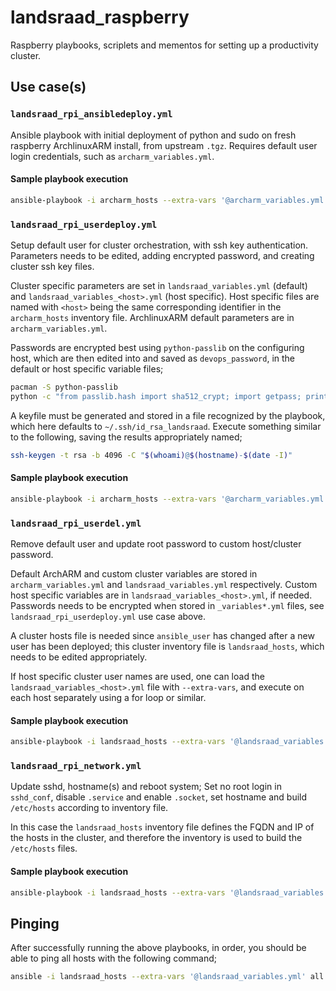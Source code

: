 # landsraad_raspberry
Raspberry playbooks, scriplets and mementos for setting up a productivity cluster.

## Use case(s)

### `landsraad_rpi_ansibledeploy.yml`
Ansible playbook with initial deployment of python and sudo on fresh raspberry ArchlinuxARM install, from upstream `.tgz`. Requires default user login credentials, such as `archarm_variables.yml`.

#### Sample playbook execution

```sh
ansible-playbook -i archarm_hosts --extra-vars '@archarm_variables.yml' landsraad_rpi_ansibledeploy.yml
```

### `landsraad_rpi_userdeploy.yml`
Setup default user for cluster orchestration, with ssh key authentication. Parameters needs to be edited, adding encrypted password, and creating cluster ssh key files.

Cluster specific parameters are set in `landsraad_variables.yml` (default) and `landsraad_variables_<host>.yml` (host specific). Host specific files are named with `<host>` being the same corresponding identifier in the `archarm_hosts` inventory file. ArchlinuxARM default parameters are in `archarm_variables.yml`.

Passwords are encrypted best using `python-passlib` on the configuring host, which are then edited into and saved as `devops_password`, in the default or host specific variable files;

```sh
pacman -S python-passlib
python -c "from passlib.hash import sha512_crypt; import getpass; print(sha512_crypt.using(rounds=5000).hash(getpass.getpass()))"
```

A keyfile must be generated and stored in a file recognized by the playbook, which here defaults to `~/.ssh/id_rsa_landsraad`. Execute something similar to the following, saving the results appropriately named;

```sh
ssh-keygen -t rsa -b 4096 -C "$(whoami)@$(hostname)-$(date -I)"
```

#### Sample playbook execution

```sh
ansible-playbook -i archarm_hosts --extra-vars '@archarm_variables.yml' landsraad_rpi_userdeploy.yml
```

### `landsraad_rpi_userdel.yml`
Remove default user and update root password to custom host/cluster password.

Default ArchARM and custom cluster variables are stored in `archarm_variables.yml` and `landsraad_variables.yml` respectively. Custom host specific variables are in `landsraad_variables_<host>.yml`, if needed. Passwords needs to be encrypted when stored in `_variables*.yml` files, see `landsraad_rpi_userdeploy.yml` use case above.

A cluster hosts file is needed since `ansible_user` has changed after a new user has been deployed; this cluster inventory file is `landsraad_hosts`, which needs to be edited appropriately.

If host specific cluster user names are used, one can load the `landsraad_variables_<host>.yml` file with `--extra-vars`, and execute on each host separately using a for loop or similar.

#### Sample playbook execution

```sh
ansible-playbook -i landsraad_hosts --extra-vars '@landsraad_variables.yml' landsraad_rpi_userdel.yml
```

### `landsraad_rpi_network.yml`
Update sshd, hostname(s) and reboot system; Set no root login in `sshd_conf`, disable `.service` and enable `.socket`, set hostname and build `/etc/hosts` according to inventory file.

In this case the `landsraad_hosts` inventory file defines the FQDN and IP of the hosts in the cluster, and therefore the inventory is used to build the `/etc/hosts` files.

#### Sample playbook execution

```sh
ansible-playbook -i landsraad_hosts --extra-vars '@landsraad_variables.yml' landsraad_rpi_network.yml;
```

## Pinging
After successfully running the above playbooks, in order, you should be able to ping all hosts with the following command;

```sh
ansible -i landsraad_hosts --extra-vars '@landsraad_variables.yml' all -m ping;
```
